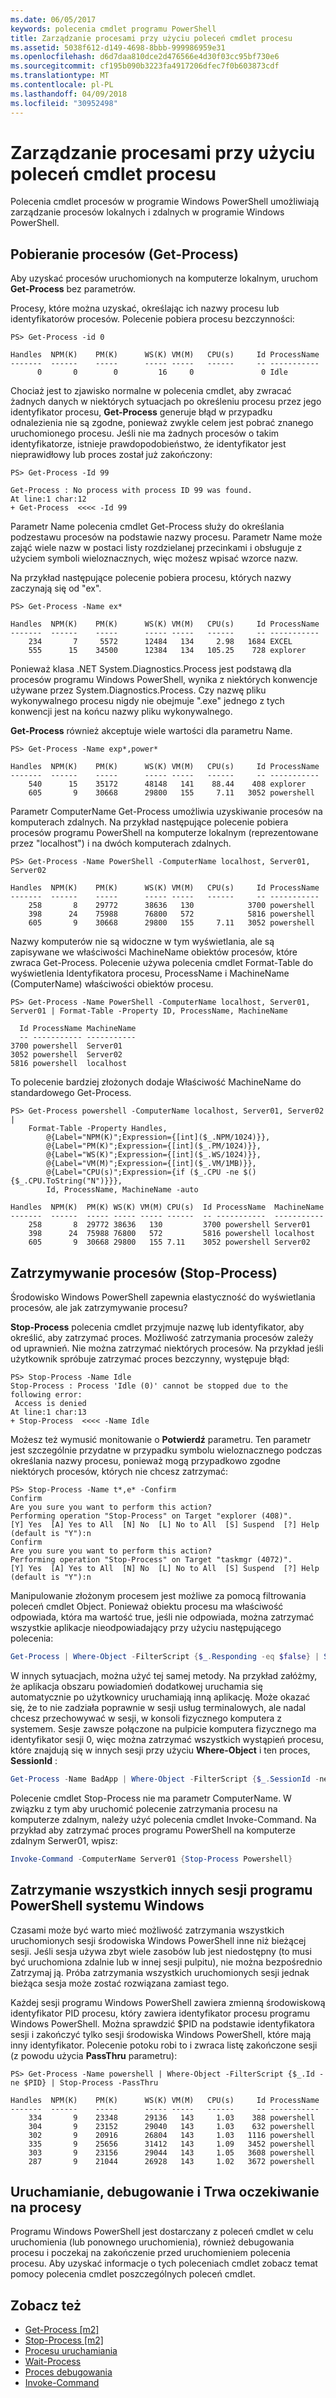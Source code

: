 ```yaml
---
ms.date: 06/05/2017
keywords: polecenia cmdlet programu PowerShell
title: Zarządzanie procesami przy użyciu poleceń cmdlet procesu
ms.assetid: 5038f612-d149-4698-8bbb-999986959e31
ms.openlocfilehash: d6d7daa810dce2d476566e4d30f03cc95bf730e6
ms.sourcegitcommit: cf195b090b3223fa4917206dfec7f0b603873cdf
ms.translationtype: MT
ms.contentlocale: pl-PL
ms.lasthandoff: 04/09/2018
ms.locfileid: "30952498"
---
```

# <a name="managing-processes-with-process-cmdlets"></a>Zarządzanie procesami przy użyciu poleceń cmdlet procesu

Polecenia cmdlet procesów w programie Windows PowerShell umożliwiają zarządzanie procesów lokalnych i zdalnych w programie Windows PowerShell.

## <a name="getting-processes-get-process"></a>Pobieranie procesów (Get-Process)

Aby uzyskać procesów uruchomionych na komputerze lokalnym, uruchom **Get-Process** bez parametrów.

Procesy, które można uzyskać, określając ich nazwy procesu lub identyfikatorów procesów. Polecenie pobiera procesu bezczynności:

```
PS> Get-Process -id 0

Handles  NPM(K)    PM(K)      WS(K) VM(M)   CPU(s)     Id ProcessName
-------  ------    -----      ----- -----   ------     -- -----------
      0       0        0         16     0               0 Idle
```

Chociaż jest to zjawisko normalne w polecenia cmdlet, aby zwracać żadnych danych w niektórych sytuacjach po określeniu procesu przez jego identyfikator procesu, **Get-Process** generuje błąd w przypadku odnalezienia nie są zgodne, ponieważ zwykle celem jest pobrać znanego uruchomionego procesu. Jeśli nie ma żadnych procesów o takim identyfikatorze, istnieje prawdopodobieństwo, że identyfikator jest nieprawidłowy lub proces został już zakończony:

```
PS> Get-Process -Id 99

Get-Process : No process with process ID 99 was found.
At line:1 char:12
+ Get-Process  <<<< -Id 99
```

Parametr Name polecenia cmdlet Get-Process służy do określania podzestawu procesów na podstawie nazwy procesu. Parametr Name może zająć wiele nazw w postaci listy rozdzielanej przecinkami i obsługuje z użyciem symboli wieloznacznych, więc możesz wpisać wzorce nazw.

Na przykład następujące polecenie pobiera procesu, których nazwy zaczynają się od "ex".

```
PS> Get-Process -Name ex*

Handles  NPM(K)    PM(K)      WS(K) VM(M)   CPU(s)     Id ProcessName
-------  ------    -----      ----- -----   ------     -- -----------
    234       7     5572      12484   134     2.98   1684 EXCEL
    555      15    34500      12384   134   105.25    728 explorer
```

Ponieważ klasa .NET System.Diagnostics.Process jest podstawą dla procesów programu Windows PowerShell, wynika z niektórych konwencje używane przez System.Diagnostics.Process. Czy nazwę pliku wykonywalnego procesu nigdy nie obejmuje ".exe" jednego z tych konwencji jest na końcu nazwy pliku wykonywalnego.

**Get-Process** również akceptuje wiele wartości dla parametru Name.

```
PS> Get-Process -Name exp*,power*

Handles  NPM(K)    PM(K)      WS(K) VM(M)   CPU(s)     Id ProcessName
-------  ------    -----      ----- -----   ------     -- -----------
    540      15    35172      48148   141    88.44    408 explorer
    605       9    30668      29800   155     7.11   3052 powershell
```

Parametr ComputerName Get-Process umożliwia uzyskiwanie procesów na komputerach zdalnych. Na przykład następujące polecenie pobiera procesów programu PowerShell na komputerze lokalnym (reprezentowane przez "localhost") i na dwóch komputerach zdalnych.

```
PS> Get-Process -Name PowerShell -ComputerName localhost, Server01, Server02

Handles  NPM(K)    PM(K)      WS(K) VM(M)   CPU(s)     Id ProcessName
-------  ------    -----      ----- -----   ------     -- -----------
    258       8    29772      38636   130            3700 powershell
    398      24    75988      76800   572            5816 powershell
    605       9    30668      29800   155     7.11   3052 powershell
```

Nazwy komputerów nie są widoczne w tym wyświetlania, ale są zapisywane we właściwości MachineName obiektów procesów, które zwraca Get-Process. Polecenie używa polecenia cmdlet Format-Table do wyświetlenia Identyfikatora procesu, ProcessName i MachineName (ComputerName) właściwości obiektów procesu.

```
PS> Get-Process -Name PowerShell -ComputerName localhost, Server01, Server01 | Format-Table -Property ID, ProcessName, MachineName

  Id ProcessName MachineName
  -- ----------- -----------
3700 powershell  Server01
3052 powershell  Server02
5816 powershell  localhost
```

To polecenie bardziej złożonych dodaje Właściwość MachineName do standardowego Get-Process.

```
PS> Get-Process powershell -ComputerName localhost, Server01, Server02 |
    Format-Table -Property Handles,
        @{Label="NPM(K)";Expression={[int]($_.NPM/1024)}},
        @{Label="PM(K)";Expression={[int]($_.PM/1024)}},
        @{Label="WS(K)";Expression={[int]($_.WS/1024)}},
        @{Label="VM(M)";Expression={[int]($_.VM/1MB)}},
        @{Label="CPU(s)";Expression={if ($_.CPU -ne $() {$_.CPU.ToString("N")}}},
        Id, ProcessName, MachineName -auto

Handles  NPM(K)  PM(K) WS(K) VM(M) CPU(s)  Id ProcessName  MachineName
-------  ------  ----- ----- ----- ------  -- -----------  -----------
    258       8  29772 38636   130         3700 powershell Server01
    398      24  75988 76800   572         5816 powershell localhost
    605       9  30668 29800   155 7.11    3052 powershell Server02
```

## <a name="stopping-processes-stop-process"></a>Zatrzymywanie procesów (Stop-Process)

Środowisko Windows PowerShell zapewnia elastyczność do wyświetlania procesów, ale jak zatrzymywanie procesu?

**Stop-Process** polecenia cmdlet przyjmuje nazwę lub identyfikator, aby określić, aby zatrzymać proces. Możliwość zatrzymania procesów zależy od uprawnień. Nie można zatrzymać niektórych procesów. Na przykład jeśli użytkownik spróbuje zatrzymać proces bezczynny, występuje błąd:

```
PS> Stop-Process -Name Idle
Stop-Process : Process 'Idle (0)' cannot be stopped due to the following error:
 Access is denied
At line:1 char:13
+ Stop-Process  <<<< -Name Idle
```

Możesz też wymusić monitowanie o **Potwierdź** parametru. Ten parametr jest szczególnie przydatne w przypadku symbolu wieloznacznego podczas określania nazwy procesu, ponieważ mogą przypadkowo zgodne niektórych procesów, których nie chcesz zatrzymać:

```
PS> Stop-Process -Name t*,e* -Confirm
Confirm
Are you sure you want to perform this action?
Performing operation "Stop-Process" on Target "explorer (408)".
[Y] Yes  [A] Yes to All  [N] No  [L] No to All  [S] Suspend  [?] Help
(default is "Y"):n
Confirm
Are you sure you want to perform this action?
Performing operation "Stop-Process" on Target "taskmgr (4072)".
[Y] Yes  [A] Yes to All  [N] No  [L] No to All  [S] Suspend  [?] Help
(default is "Y"):n
```

Manipulowanie złożonym procesem jest możliwe za pomocą filtrowania poleceń cmdlet Object. Ponieważ obiektu procesu ma właściwość odpowiada, która ma wartość true, jeśli nie odpowiada, można zatrzymać wszystkie aplikacje nieodpowiadający przy użyciu następującego polecenia:

```powershell
Get-Process | Where-Object -FilterScript {$_.Responding -eq $false} | Stop-Process
```

W innych sytuacjach, można użyć tej samej metody. Na przykład załóżmy, że aplikacja obszaru powiadomień dodatkowej uruchamia się automatycznie po użytkownicy uruchamiają inną aplikację. Może okazać się, że to nie zadziała poprawnie w sesji usług terminalowych, ale nadal chcesz przechowywać w sesji, w konsoli fizycznego komputera z systemem. Sesje zawsze połączone na pulpicie komputera fizycznego ma identyfikator sesji 0, więc można zatrzymać wszystkich wystąpień procesu, które znajdują się w innych sesji przy użyciu **Where-Object** i ten proces, **SessionId** :

```powershell
Get-Process -Name BadApp | Where-Object -FilterScript {$_.SessionId -neq 0} | Stop-Process
```

Polecenie cmdlet Stop-Process nie ma parametr ComputerName. W związku z tym aby uruchomić polecenie zatrzymania procesu na komputerze zdalnym, należy użyć polecenia cmdlet Invoke-Command. Na przykład aby zatrzymać proces programu PowerShell na komputerze zdalnym Serwer01, wpisz:

```powershell
Invoke-Command -ComputerName Server01 {Stop-Process Powershell}
```

## <a name="stopping-all-other-windows-powershell-sessions"></a>Zatrzymanie wszystkich innych sesji programu PowerShell systemu Windows

Czasami może być warto mieć możliwość zatrzymania wszystkich uruchomionych sesji środowiska Windows PowerShell inne niż bieżącej sesji. Jeśli sesja używa zbyt wiele zasobów lub jest niedostępny (to musi być uruchomiona zdalnie lub w innej sesji pulpitu), nie można bezpośrednio Zatrzymaj ją. Próba zatrzymania wszystkich uruchomionych sesji jednak bieżąca sesja może zostać rozwiązana zamiast tego.

Każdej sesji programu Windows PowerShell zawiera zmienną środowiskową identyfikator PID procesu, który zawiera identyfikator procesu programu Windows PowerShell. Można sprawdzić $PID na podstawie identyfikatora sesji i zakończyć tylko sesji środowiska Windows PowerShell, które mają inny identyfikator. Polecenie potoku robi to i zwraca listę zakończone sesji (z powodu użycia **PassThru** parametru):

```
PS> Get-Process -Name powershell | Where-Object -FilterScript {$_.Id -ne $PID} | Stop-Process -PassThru

Handles  NPM(K)    PM(K)      WS(K) VM(M)   CPU(s)     Id ProcessName
-------  ------    -----      ----- -----   ------     -- -----------
    334       9    23348      29136   143     1.03    388 powershell
    304       9    23152      29040   143     1.03    632 powershell
    302       9    20916      26804   143     1.03   1116 powershell
    335       9    25656      31412   143     1.09   3452 powershell
    303       9    23156      29044   143     1.05   3608 powershell
    287       9    21044      26928   143     1.02   3672 powershell
```

## <a name="starting-debugging-and-waiting-for-processes"></a>Uruchamianie, debugowanie i Trwa oczekiwanie na procesy

Programu Windows PowerShell jest dostarczany z poleceń cmdlet w celu uruchomienia (lub ponownego uruchomienia), również debugowania procesu i poczekaj na zakończenie przed uruchomieniem polecenia procesu. Aby uzyskać informacje o tych poleceniach cmdlet zobacz temat pomocy polecenia cmdlet poszczególnych poleceń cmdlet.

## <a name="see-also"></a>Zobacz też

- [Get-Process [m2]](https://technet.microsoft.com/en-us/library/27a05dbd-4b69-48a3-8d55-b295f6225f15)
- [Stop-Process [m2]](https://technet.microsoft.com/en-us/library/12454238-9881-457a-bde4-fb6cd124deec)
- [Procesu uruchamiania](https://technet.microsoft.com/en-us/library/41a7e43c-9bb3-4dc2-8b0c-f6c32962e72c)
- [Wait-Process](https://technet.microsoft.com/en-us/library/9222af7a-789d-4a09-aa90-09d7c256c799)
- [Proces debugowania](https://technet.microsoft.com/en-us/library/eea1dace-3913-4dbd-b659-5a94a610eee1)
- [Invoke-Command](https://technet.microsoft.com/en-us/library/22fd98ba-1874-492e-95a5-c069467b8462)